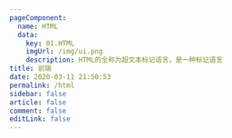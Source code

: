 ```yaml
---
pageComponent: 
  name: HTML
  data: 
    key: 01.HTML
    imgUrl: /img/ui.png
    description: HTML的全称为超文本标记语言，是一种标记语言
title: 前端
date: 2020-03-11 21:50:53
permalink: /html
sidebar: false
article: false
comment: false
editLink: false
---
```


